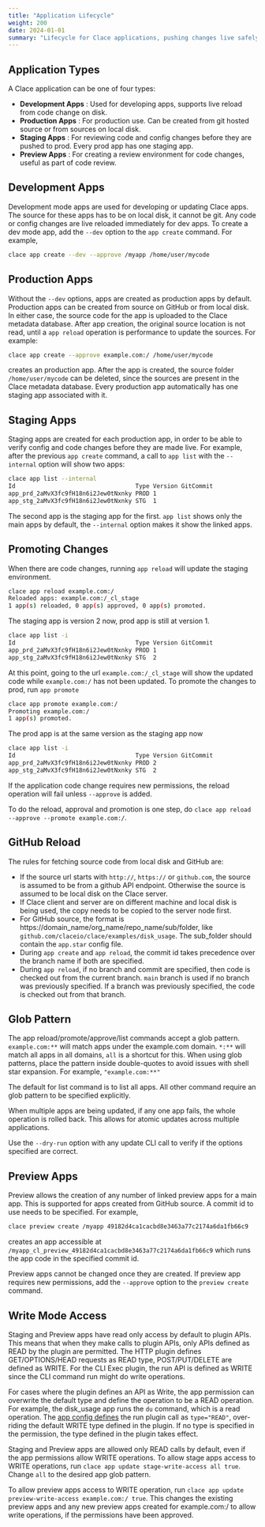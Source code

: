 ```yaml
---
title: "Application Lifecycle"
weight: 200
date: 2024-01-01
summary: "Lifecycle for Clace applications, pushing changes live safely"
---
```


## Application Types

A Clace application can be one of four types:

- **Development Apps** : Used for developing apps, supports live reload from code change on disk.
- **Production Apps** : For production use. Can be created from git hosted source or from sources on local disk.
- **Staging Apps** : For reviewing code and config changes before they are pushed to prod. Every prod app has one staging app.
- **Preview Apps** : For creating a review environment for code changes, useful as part of code review.

## Development Apps

Development mode apps are used for developing or updating Clace apps. The source for these apps has to be on local disk, it cannot be git. Any code or config changes are live reloaded immediately for dev apps. To create a dev mode app, add the `--dev` option to the `app create` command. For example,

```sh
clace app create --dev --approve /myapp /home/user/mycode
```

## Production Apps

Without the `--dev` options, apps are created as production apps by default. Production apps can be created from source on GitHub or from local disk. In either case, the source code for the app is uploaded to the Clace metadata database. After app creation, the original source location is not read, until a `app reload` operation is performance to update the sources. For example:

```sh
clace app create --approve example.com:/ /home/user/mycode
```

creates an production app. After the app is created, the source folder `/home/user/mycode` can be deleted, since the sources are present in the Clace metadata database. Every production app automatically has one staging app associated with it.

## Staging Apps

Staging apps are created for each production app, in order to be able to verify config and code changes before they are made live. For example, after the previous `app create` command, a call to `app list` with the `--internal` option will show two apps:

```sh
clace app list --internal
Id                                  Type Version GitCommit                                GitBranch       Domain:Path                    SourceUrl
app_prd_2aMvX3fc9fH18n6i2Jew0tNxnky PROD 1                                                                example.com:/                  /home/user/mycode
app_stg_2aMvX3fc9fH18n6i2Jew0tNxnky STG  1                                                                example.com:/_cl_stage         /home/user/mycode

```

The second app is the staging app for the first. `app list` shows only the main apps by default, the `--internal` option makes it show the linked apps.

## Promoting Changes

When there are code changes, running `app reload` will update the staging environment.

```sh
clace app reload example.com:/
Reloaded apps: example.com:/_cl_stage
1 app(s) reloaded, 0 app(s) approved, 0 app(s) promoted.
```

The staging app is version 2 now, prod app is still at version 1.

```sh
clace app list -i
Id                                  Type Version GitCommit                                GitBranch       Domain:Path                    SourceUrl
app_prd_2aMvX3fc9fH18n6i2Jew0tNxnky PROD 1                                                                example.com:/                  /home/user/mycode
app_stg_2aMvX3fc9fH18n6i2Jew0tNxnky STG  2                                                                example.com:/_cl_stage         /home/user/mycode
```

At this point, going to the url `example.com:/_cl_stage` will show the updated code while `example.com:/` has not been updated. To promote the changes to prod, run `app promote`

```sh
clace app promote example.com:/
Promoting example.com:/
1 app(s) promoted.
```

The prod app is at the same version as the staging app now

```sh
clace app list -i
Id                                  Type Version GitCommit                                GitBranch       Domain:Path                    SourceUrl
app_prd_2aMvX3fc9fH18n6i2Jew0tNxnky PROD 2                                                                example.com:/                  /home/user/mycode
app_stg_2aMvX3fc9fH18n6i2Jew0tNxnky STG  2                                                                example.com:/_cl_stage         /home/user/mycode
```

If the application code change requires new permissions, the reload operation will fail unless `--approve` is added.

To do the reload, approval and promotion is one step, do `clace app reload --approve --promote example.com:/`.

## GitHub Reload

The rules for fetching source code from local disk and GitHub are:

- If the source url starts with `http://`, `https://` or `github.com`, the source is assumed to be from a github API endpoint. Otherwise the source is assumed to be local disk on the Clace server.
- If Clace client and server are on different machine and local disk is being used, the copy needs to be copied to the server node first.
- For GitHub source, the format is https://domain_name/org_name/repo_name/sub/folder, like `github.com/claceio/clace/examples/disk_usage`. The sub_folder should contain the `app.star` config file.
- During `app create` and `app reload`, the commit id takes precedence over the branch name if both are specified.
- During `app reload`, if no branch and commit are specified, then code is checked out from the current branch. `main` branch is used if no branch was previously specified. If a branch was previously specified, the code is checked out from that branch.

## Glob Pattern

The app reload/promote/approve/list commands accept a glob pattern. `example.com:**` will match apps under the example.com domain. `*:**` will match all apps in all domains, `all` is a shortcut for this. When using glob patterns, place the pattern inside double-quotes to avoid issues with shell star expansion. For example, `"example.com:**"`

The default for list command is to list all apps. All other command require an glob pattern to be specified explicitly.

When multiple apps are being updated, if any one app fails, the whole operation is rolled back. This allows for atomic updates across multiple applications.

Use the `--dry-run` option with any update CLI call to verify if the options specified are correct.

## Preview Apps

Preview allows the creation of any number of linked preview apps for a main app. This is supported for apps created from GitHub source. A commit id to use needs to be specified. For example,

```sh
clace preview create /myapp 49182d4ca1cacbd8e3463a77c2174a6da1fb66c9
```

creates an app accessible at `/myapp_cl_preview_49182d4ca1cacbd8e3463a77c2174a6da1fb66c9` which runs the app code in the specified commit id.

Preview apps cannot be changed once they are created. If preview app requires new permissions, add the `--approve` option to the `preview create` command.

## Write Mode Access

Staging and Preview apps have read only access by default to plugin APIs. This means that when they make calls to plugin APIs, only APIs defined as READ by the plugin are permitted. The HTTP plugin defines GET/OPTIONS/HEAD requests as READ type, POST/PUT/DELETE are defined as WRITE. For the CLI Exec plugin, the run API is defined as WRITE since the CLI command run might do write operations.

For cases where the plugin defines an API as Write, the app permission can overwrite the default type and define the operation to be a READ operation. For example, the disk_usage app runs the `du` command, which is a read operation. The [app config defines](https://github.com/claceio/clace/blob/49182d4ca1cacbd8e3463a77c2174a6da1fb66c9/examples/disk_usage/app.star#L45) the run plugin call as `type="READ"`, over-riding the default WRITE type defined in the plugin. If no type is specified in the permission, the type defined in the plugin takes effect.

Staging and Preview apps are allowed only READ calls by default, even if the app permissions allow WRITE operations. To allow stage apps access to WRITE operations, run `clace app update stage-write-access all true`. Change `all` to the desired app glob pattern.

To allow preview apps access to WRITE operation, run `clace app update preview-write-access example.com:/ true`. This changes the existing preview apps and any new preview apps created for example.com:/ to allow write operations, if the permissions have been approved.
